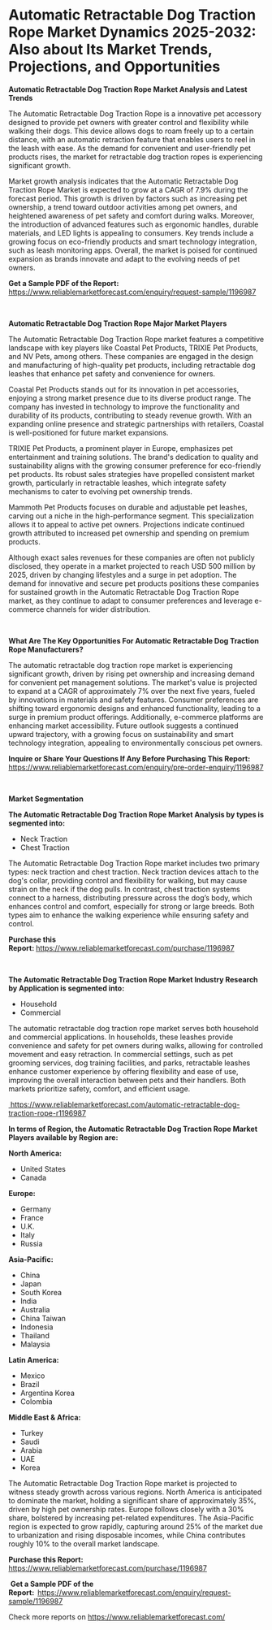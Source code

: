 <p><h1>Automatic Retractable Dog Traction Rope Market Dynamics 2025-2032: Also about Its Market Trends, Projections, and Opportunities</h1></p><p><strong>Automatic Retractable Dog Traction Rope Market Analysis and Latest Trends</strong></p>
<p><p>The Automatic Retractable Dog Traction Rope is a innovative pet accessory designed to provide pet owners with greater control and flexibility while walking their dogs. This device allows dogs to roam freely up to a certain distance, with an automatic retraction feature that enables users to reel in the leash with ease. As the demand for convenient and user-friendly pet products rises, the market for retractable dog traction ropes is experiencing significant growth.</p><p>Market growth analysis indicates that the Automatic Retractable Dog Traction Rope Market is expected to grow at a CAGR of 7.9% during the forecast period. This growth is driven by factors such as increasing pet ownership, a trend toward outdoor activities among pet owners, and heightened awareness of pet safety and comfort during walks. Moreover, the introduction of advanced features such as ergonomic handles, durable materials, and LED lights is appealing to consumers. Key trends include a growing focus on eco-friendly products and smart technology integration, such as leash monitoring apps. Overall, the market is poised for continued expansion as brands innovate and adapt to the evolving needs of pet owners.</p></p>
<p><strong>Get a Sample PDF of the Report:&nbsp;</strong> <a href="https://www.reliablemarketforecast.com/enquiry/request-sample/1196987?utm_campaign=2321&utm_medium=2&utm_source=Github&utm_content=ia&utm_term=09022025&utm_id=automatic-retractable-dog-traction-rope">https://www.reliablemarketforecast.com/enquiry/request-sample/1196987</a></p>
<p>&nbsp;</p>
<p><strong>Automatic Retractable Dog Traction Rope Major Market Players</strong></p>
<p><p>The Automatic Retractable Dog Traction Rope market features a competitive landscape with key players like Coastal Pet Products, TRIXIE Pet Products, and NV Pets, among others. These companies are engaged in the design and manufacturing of high-quality pet products, including retractable dog leashes that enhance pet safety and convenience for owners.</p><p>Coastal Pet Products stands out for its innovation in pet accessories, enjoying a strong market presence due to its diverse product range. The company has invested in technology to improve the functionality and durability of its products, contributing to steady revenue growth. With an expanding online presence and strategic partnerships with retailers, Coastal is well-positioned for future market expansions.</p><p>TRIXIE Pet Products, a prominent player in Europe, emphasizes pet entertainment and training solutions. The brand's dedication to quality and sustainability aligns with the growing consumer preference for eco-friendly pet products. Its robust sales strategies have propelled consistent market growth, particularly in retractable leashes, which integrate safety mechanisms to cater to evolving pet ownership trends.</p><p>Mammoth Pet Products focuses on durable and adjustable pet leashes, carving out a niche in the high-performance segment. This specialization allows it to appeal to active pet owners. Projections indicate continued growth attributed to increased pet ownership and spending on premium products.</p><p>Although exact sales revenues for these companies are often not publicly disclosed, they operate in a market projected to reach USD 500 million by 2025, driven by changing lifestyles and a surge in pet adoption. The demand for innovative and secure pet products positions these companies for sustained growth in the Automatic Retractable Dog Traction Rope market, as they continue to adapt to consumer preferences and leverage e-commerce channels for wider distribution.</p></p>
<p>&nbsp;</p>
<p><strong>What Are The Key Opportunities For Automatic Retractable Dog Traction Rope Manufacturers?</strong></p>
<p><p>The automatic retractable dog traction rope market is experiencing significant growth, driven by rising pet ownership and increasing demand for convenient pet management solutions. The market's value is projected to expand at a CAGR of approximately 7% over the next five years, fueled by innovations in materials and safety features. Consumer preferences are shifting toward ergonomic designs and enhanced functionality, leading to a surge in premium product offerings. Additionally, e-commerce platforms are enhancing market accessibility. Future outlook suggests a continued upward trajectory, with a growing focus on sustainability and smart technology integration, appealing to environmentally conscious pet owners.</p></p>
<p><strong>Inquire or Share Your Questions If Any Before Purchasing This Report:</strong> <a href="https://www.reliablemarketforecast.com/enquiry/pre-order-enquiry/1196987?utm_campaign=2321&utm_medium=2&utm_source=Github&utm_content=ia&utm_term=09022025&utm_id=automatic-retractable-dog-traction-rope">https://www.reliablemarketforecast.com/enquiry/pre-order-enquiry/1196987</a></p>
<p>&nbsp;</p>
<p><strong>Market Segmentation</strong></p>
<p><strong>The Automatic Retractable Dog Traction Rope Market Analysis by types is segmented into:</strong></p>
<p><ul><li>Neck Traction</li><li>Chest Traction</li></ul></p>
<p><p>The Automatic Retractable Dog Traction Rope market includes two primary types: neck traction and chest traction. Neck traction devices attach to the dog's collar, providing control and flexibility for walking, but may cause strain on the neck if the dog pulls. In contrast, chest traction systems connect to a harness, distributing pressure across the dog’s body, which enhances control and comfort, especially for strong or large breeds. Both types aim to enhance the walking experience while ensuring safety and control.</p></p>
<p><strong>Purchase this Report:&nbsp;</strong><a href="https://www.reliablemarketforecast.com/purchase/1196987?utm_campaign=2321&utm_medium=2&utm_source=Github&utm_content=ia&utm_term=09022025&utm_id=automatic-retractable-dog-traction-rope">https://www.reliablemarketforecast.com/purchase/1196987</a></p>
<p>&nbsp;</p>
<p><strong>The Automatic Retractable Dog Traction Rope Market Industry Research by Application is segmented into:</strong></p>
<p><ul><li>Household</li><li>Commercial</li></ul></p>
<p><p>The automatic retractable dog traction rope market serves both household and commercial applications. In households, these leashes provide convenience and safety for pet owners during walks, allowing for controlled movement and easy retraction. In commercial settings, such as pet grooming services, dog training facilities, and parks, retractable leashes enhance customer experience by offering flexibility and ease of use, improving the overall interaction between pets and their handlers. Both markets prioritize safety, comfort, and efficient usage.</p></p>
<p><a href="https://www.reliablemarketforecast.com/automatic-retractable-dog-traction-rope-r1196987?utm_campaign=2321&utm_medium=2&utm_source=Github&utm_content=ia&utm_term=09022025&utm_id=automatic-retractable-dog-traction-rope">&nbsp;https://www.reliablemarketforecast.com/automatic-retractable-dog-traction-rope-r1196987</a></p>
<p><strong>In terms of Region, the Automatic Retractable Dog Traction Rope Market Players available by Region are:</strong></p>
<p>
    <p> <strong> North America: </strong>
        <ul>
            <li>United States</li>
            <li>Canada</li>
        </ul>
        </p> 
    <p> <strong> Europe: </strong>
        <ul>
            <li>Germany</li>
            <li>France</li>
            <li>U.K.</li>
            <li>Italy</li>
            <li>Russia</li>
        </ul>
        </p> 
    <p> <strong> Asia-Pacific: </strong>
        <ul>
            <li>China</li>
            <li>Japan</li>
            <li>South Korea</li>
            <li>India</li>
            <li>Australia</li>
            <li>China Taiwan</li>
            <li>Indonesia</li>
            <li>Thailand</li>
            <li>Malaysia</li>
        </ul>
        </p> 
    <p> <strong> Latin America: </strong>
        <ul>
            <li>Mexico</li>
            <li>Brazil</li>
            <li>Argentina Korea</li>
            <li>Colombia</li>
        </ul>
        </p> 
    <p> <strong> Middle East & Africa: </strong>
        <ul>
            <li>Turkey</li>
            <li>Saudi</li>
            <li>Arabia</li>
            <li>UAE</li>
            <li>Korea</li>
        </ul>
    </p>
    </p>
<p><p>The Automatic Retractable Dog Traction Rope market is projected to witness steady growth across various regions. North America is anticipated to dominate the market, holding a significant share of approximately 35%, driven by high pet ownership rates. Europe follows closely with a 30% share, bolstered by increasing pet-related expenditures. The Asia-Pacific region is expected to grow rapidly, capturing around 25% of the market due to urbanization and rising disposable incomes, while China contributes roughly 10% to the overall market landscape.</p></p>
<p><strong>Purchase this Report: </strong><a href="https://www.reliablemarketforecast.com/purchase/1196987?utm_campaign=2321&utm_medium=2&utm_source=Github&utm_content=ia&utm_term=09022025&utm_id=automatic-retractable-dog-traction-rope">https://www.reliablemarketforecast.com/purchase/1196987</a></p>
<p>&nbsp;<strong>Get a Sample PDF of the Report:&nbsp;&nbsp;</strong><a href="https://www.reliablemarketforecast.com/enquiry/request-sample/1196987?utm_campaign=2321&utm_medium=2&utm_source=Github&utm_content=ia&utm_term=09022025&utm_id=automatic-retractable-dog-traction-rope">https://www.reliablemarketforecast.com/enquiry/request-sample/1196987</a></p>
<p><strong></strong></p>
<p>Check more reports on <a href="https://www.reliablemarketforecast.com/?utm_campaign=2321&utm_medium=2&utm_source=Github&utm_content=ia&utm_term=09022025&utm_id=automatic-retractable-dog-traction-rope">https://www.reliablemarketforecast.com/</a></p>